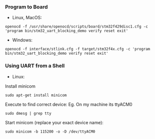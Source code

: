 


### Program to Board
- Linux, MacOS:    
```console
openocd -f /usr/share/openocd/scripts/board/stm32f429disc1.cfg -c 'program bin/stm32_uart_blocking_demo verify reset exit'
```   
- Windows:
```console
openocd -f interface/stlink.cfg -f target/stm32f4x.cfg -c 'program bin/stm32_uart_blocking_demo verify reset exit'
```


### Using UART from a Shell

- Linux:

Install minicom

```
sudo apt-get install minicom
```

Execute to find correct device: Eg. On my machine its ttyACM0
```
sudo dmesg | grep tty
```

Start minicom (replace your exact device name):
```
sudo minicom -b 115200 -o -D /dev/ttyACM0
```